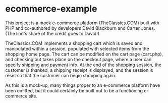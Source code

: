 # ecommerce-example

This project is a mock e-commerce platform (TheClassics.COM) built with PHP and co-authored by developers David Blackburn and Carter Jones. (The lion's share of the credit goes to David!)

TheClassics.COM implements a shopping cart which is saved and manipulated within a session, populated with selected items from the shopping home page. The cart can be modified on the cart page (cart.php), and checking out takes place on the checkout page, where a user can specify shipping and payment info. At the end of the shopping session, the customer is thanked, a shipping receipt is displayed, and the session is reset so that the customer can begin shopping again.

As this is a mock-up, many things proper to an e-commerce platform have been omitted, but it could certainly be built out to be a functioning e-commerce site.
